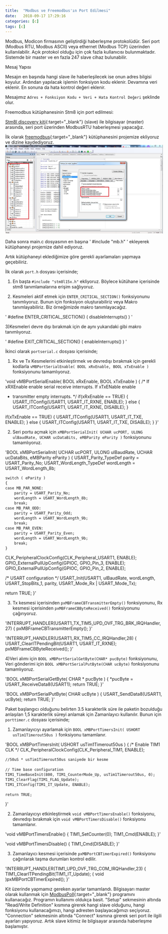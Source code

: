 ```yaml
---
title:  "Modbus ve Freemodbus'ın Port Edilmesi"
date:   2018-09-17 17:29:16
categories: [c]
tags: [c]
---
```


Modbus, Modicon firmasının geliştirdiği haberleşme protokolüdür.
Seri port (Modbus RTU, Modbus ASCII) veya ethernet (Modbus TCP) üzerinden kullanılabilir.
Açık protokol olduğu için çok fazla kullanıcısı bulunmaktadır.
Sistemde bir master ve en fazla 247 slave cihaz bulunabilir.

Mesaj Yapısı

Mesajın en başında hangi slave ile haberleşilecek ise onun adres bilgisi koyulur.
Ardından yapılacak işlemin fonksiyon kodu eklenir.
Devamına veri eklenir.
En sonuna da hata kontrol değeri eklenir.

Mesajımız ` Adres + Fonksiyon Kodu + Veri + Hata Kontrol Değeri ` şeklinde olur.

Freemodbus kütüphanesinin Stm8 için port edilmesi:

[Stm8l discovery kiti](https://www.st.com/en/evaluation-tools/stm8l-discovery.html){:target="_blank"} (slave) ile bilgisayar (master) arasında, seri port üzerinden ModbusRTU haberleşmesi yapacağız.

İlk olarak [freemodbus](https://sourceforge.net/projects/freemodbus.berlios/){:target="_blank"} kütüphanesini projemize ekliyoruz ve dizine kaydediyoruz.
![image](/images/posts/modbus/modbus-1.jpg)

Daha sonra main.c dosyasının en başına ' #include "mb.h" ' ekleyerek kütüphaneyi projemize dahil ediyoruz.

Artık kütüphaneyi eklediğimize göre gerekli ayarlamaları yapmaya geçebiliriz.

İlk olarak `port.h` dosyası içerisinde;

1) En başta ` #include "stm8l15x.h" ` ekliyoruz. Böylece kütühane içerisinde stm8 tanımlamalarına erişim sağlıyoruz.
	
2) Kesmeleri aktif etmek için `ENTER_CRITICAL_SECTION()` fonksiyonunu tanımlıyoruz.
Bunun için fonksiyon oluşturabiliriz veya Makro tanımlayabiliriz.
Biz örneğimizde makro tanımlayacağız.

' #define ENTER_CRITICAL_SECTION()        ( disableInterrupts() ) '
	
3)Kesmeleri devre dışı bırakmak için de aynı yukarıdaki gibi makro tanımlıyoruz.

' #define EXIT_CRITICAL_SECTION()         ( enableInterrupts() ) '

İkinci olarak `portserial.c` dosyası içerisinde;

1) Rx ve Tx Kesmelerini etkinleştirmek ve devredışı bırakmak için gerekli kodlarla `vMBPortSerialEnable( BOOL xRxEnable, BOOL xTxEnable )` fonksiyonunu tamamlıyoruz.
	
'void vMBPortSerialEnable( BOOL xRxEnable, BOOL xTxEnable )
{
/* If xRXEnable enable serial receive interrupts. If xTxENable enable
* transmitter empty interrupts.
*/
if(xRxEnable == TRUE)
{
	USART_ITConfig(USART1, USART_IT_RXNE, ENABLE);
}
else
{
	USART_ITConfig(USART1, USART_IT_RXNE, DISABLE);
}
 
if(xTxEnable == TRUE)
{
	USART_ITConfig(USART1, USART_IT_TXE, ENABLE);
}
else
{
	USART_ITConfig(USART1, USART_IT_TXE, DISABLE);
}
}'
	
2) Seri portu açmak için `xMBPortSerialInit( UCHAR ucPORT, ULONG ulBaudRate, UCHAR ucDataBits, eMBParity eParity )` fonksiyonunu tamamlıyoruz.
	
'BOOL xMBPortSerialInit( UCHAR ucPORT, ULONG ulBaudRate, UCHAR ucDataBits, eMBParity eParity )
{
	USART_Parity_TypeDef parity = USART_Parity_No;
	USART_WordLength_TypeDef wordLength = USART_WordLength_8b; 
	
	switch ( eParity )
	{
	case MB_PAR_NONE:
		parity = USART_Parity_No;
		wordLength = USART_WordLength_8b;
		break;
	case MB_PAR_ODD:
		parity = USART_Parity_Odd;
		wordLength = USART_WordLength_9b;
		break;
    case MB_PAR_EVEN:
		parity = USART_Parity_Even;
		wordLength = USART_WordLength_9b;
		break;
	}
  
CLK_PeripheralClockConfig(CLK_Peripheral_USART1, ENABLE);
GPIO_ExternalPullUpConfig(GPIOC, GPIO_Pin_3, ENABLE);
GPIO_ExternalPullUpConfig(GPIOC, GPIO_Pin_2, ENABLE);
  
/* USART configuration */
USART_Init(USART1, ulBaudRate, wordLength, USART_StopBits_1, parity, USART_Mode_Rx | USART_Mode_Tx);
  
return TRUE;
}'
	
3) Tx kesmesi içerisinden `pxMBFrameCBTransmitterEmpty()` fonksiyonunu, Rx kesmesi içerisinden `pxMBFrameCBByteReceived()` fonksiyonunu çağırıyoruz.
	
'INTERRUPT_HANDLER(USART1_TX_TIM5_UPD_OVF_TRG_BRK_IRQHandler,27)
{
	pxMBFrameCBTransmitterEmpty();
}'
	
'INTERRUPT_HANDLER(USART1_RX_TIM5_CC_IRQHandler,28)
{  
	USART_ClearITPendingBit(USART1, USART_IT_RXNE);
	pxMBFrameCBByteReceived();
}'
	
4)Veri alımı için `BOOL xMBPortSerialGetByte(CHAR* pucByte)` fonksiyonunu, Veri gönderimi için `BOOL xMBPortSerialPutByte(CHAR ucByte)` fonksiyonunu tamamlıyoruz.
	
'BOOL xMBPortSerialGetByte( CHAR * pucByte )
{
	*pucByte = USART_ReceiveData8(USART1);
	return TRUE;
}'
	
'BOOL xMBPortSerialPutByte( CHAR ucByte )
{
	USART_SendData8(USART1, ucByte);
	return TRUE;
}'
	
Paket başlangıcı olduğunu belirten 3.5 karakterlik süre ile paketin bozulduğu anlaşılan 1,5 karakterlik süreyi anlamak için Zamanlayıcı kullanılır. Bunun için `porttimer.c` dosyası içerisinde;

1) Zamanlayıcıyı ayarlamak için `BOOL xMBPortTimersInit( USHORT usTim1Timerout50us )` fonksiyonu tamamlanır.
	
'BOOL xMBPortTimersInit( USHORT usTim1Timerout50us )
{
	/* Enable TIM1 CLK */
	CLK_PeripheralClockConfig(CLK_Peripheral_TIM1, ENABLE);

	//50uS * usTim1Timerout50us saniyede bir kesme
  
	// Time base configuration 
	TIM1_TimeBaseInit(800, TIM1_CounterMode_Up, usTim1Timerout50us, 0);
	TIM1_ClearFlag(TIM1_FLAG_Update);
	TIM1_ITConfig(TIM1_IT_Update, ENABLE);
 
	return TRUE;
}'
	
2) Zamanlayıcıyı etkinleştirmek `void vMBPortTimersEnable()` fonksiyonu, devredışı bırakmak için `void vMBPortTimersDisable()` fonksiyonu tamamlanır.
	
'void vMBPortTimersEnable()
{
	TIM1_SetCounter(0);
	TIM1_Cmd(ENABLE);
}'

'void vMBPortTimersDisable()
{
	TIM1_Cmd(DISABLE);
}'
	
3) Zamanlayıcı kesmesi içerisinde `pxMBPortCBTimerExpired()` fonksiyonu çağırılarak taşma durumları kontrol edilir.
	
'INTERRUPT_HANDLER(TIM1_UPD_OVF_TRG_COM_IRQHandler,23)
{ 
	TIM1_ClearITPendingBit(TIM1_IT_Update);
	( void )pxMBPortCBTimerExpired();
}'

Kit üzerinde yapmamız gereken ayarlar tamamlandı.
Bilgisayarı master olarak kullanmak için [ModbusPoll](https://www.modbustools.com/modbus_poll.html){:target="_blank"} programını kullanacağız.
Programın kullanımı oldukça basit.
"Setup" sekmesinin altında "Read/Write Definition" kısmına girerek hangi slave olduğunu, hangi fonksiyonu kullanacağımızı, hangi adresten başlayacağımızı seçiyoruz.
"Connection" sekmesinin altında "Connect" kısmına girerek seri port ile ilgili ayarları yapıyoruz.
Artık slave kitimiz ile bilgisayar arasında haberleşme başlamıştır.